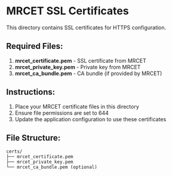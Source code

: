 # MRCET SSL Certificates

This directory contains SSL certificates for HTTPS configuration.

## Required Files:
1. **mrcet_certificate.pem** - SSL certificate from MRCET
2. **mrcet_private_key.pem** - Private key from MRCET
3. **mrcet_ca_bundle.pem** - CA bundle (if provided by MRCET)

## Instructions:
1. Place your MRCET certificate files in this directory
2. Ensure file permissions are set to 644
3. Update the application configuration to use these certificates

## File Structure:
```
certs/
├── mrcet_certificate.pem
├── mrcet_private_key.pem
└── mrcet_ca_bundle.pem (optional)
